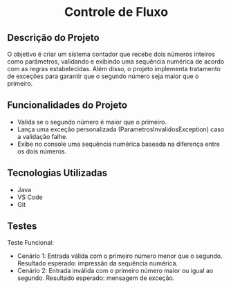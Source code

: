 <h1 align="center">Controle de Fluxo</h1>

## Descrição do Projeto

O objetivo é criar um sistema contador que recebe dois números inteiros como parâmetros, validando e exibindo uma sequência numérica de acordo com as regras estabelecidas. Além disso, o projeto implementa tratamento de exceções para garantir que o segundo número seja maior que o primeiro.

## Funcionalidades do Projeto

- Valida se o segundo número é maior que o primeiro.
- Lança uma exceção personalizada (ParametrosInvalidosException) caso a validação falhe.
- Exibe no console uma sequência numérica baseada na diferença entre os dois números.

## Tecnologias Utilizadas
- Java
- VS Code
- Git

## Testes

Teste Funcional:
- Cenário 1: Entrada válida com o primeiro número menor que o segundo. Resultado esperado: impressão da sequência numérica.
- Cenário 2: Entrada inválida com o primeiro número maior ou igual ao segundo. Resultado esperado: mensagem de exceção.
